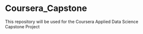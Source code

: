 # Coursera_Capstone
This repository will be used for the Coursera Applied Data Science Capstone Project
